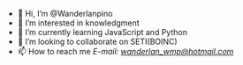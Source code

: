 - 👋 Hi, I’m @Wanderlanpino
- 👀 I’m interested in knowledgment
- 🌱 I’m currently learning JavaScript and Python
- 💞️ I’m looking to collaborate on SETI(BOINC)
- 📫 How to reach me *E-mail: wanderlan_wmp@hotmail.com*

<!---
Wanderlanpino/Wanderlanpino is a ✨ special ✨ repository because its `README.md` (this file) appears on your GitHub profile.
You can click the Preview link to take a look at your changes.
--->
